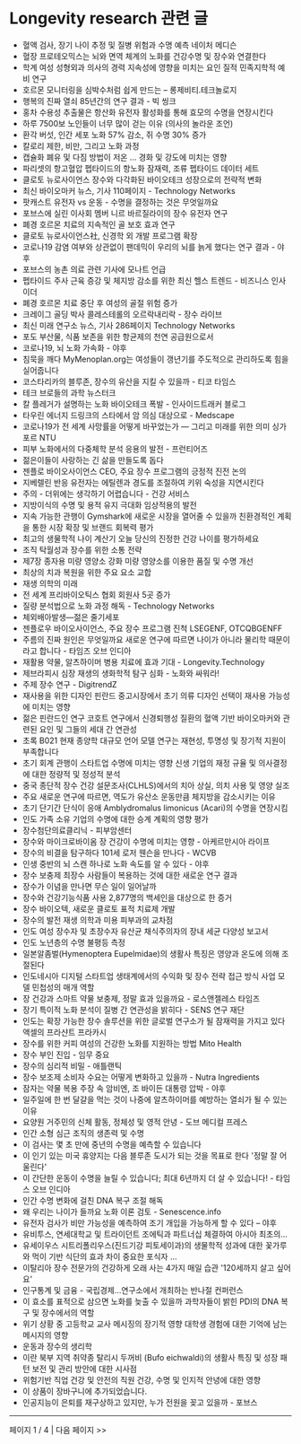 # Longevity research 관련 글

- 혈액 검사, 장기 나이 추정 및 질병 위험과 수명 예측  네이처 메디슨
- 혈장 프로테오믹스는 뇌와 면역 체계의 노화를 건강수명 및 장수와 연결한다
- 학계 여성 성형외과 의사의 경력 지속성에 영향을 미치는 요인 질적 민족지학적 예비 연구
- 호르몬 모니터링을 심박수처럼 쉽게 만드는 – 롱제비티.테크놀로지
- 행복의 진짜 열쇠 85년간의 연구 결과 - 빅 씽크
- 홍차 수용성 추출물은 항산화 유전자 활성화를 통해 효모의 수명을 연장시킨다
- 하루 7500보 노인들이 너무 많이 걷는 이유 (의사의 놀라운 조언)
- 환각 버섯, 인간 세포 노화 57% 감소, 쥐 수명 30% 증가
- 칼로리 제한, 비만, 그리고 노화 과정
- 캡슐화 폐유 및 다짐 방법이 저온 ... 경화 및 강도에 미치는 영향
- 파리셋의 항고혈압 펩타이드의 항노화 잠재력, 조류 펩타이드 데이터 세트
- 클로토 뉴로사이언스 장수와 다각화된 바이오테크 성장으로의 전략적 변화
- 최신 바이오마커 뉴스, 기사  110페이지 - Technology Networks
- 팟캐스트 유전자 vs 운동 - 수명을 결정하는 것은 무엇일까요
- 포브스에 실린 이사회 멤버 니르 바르질라이의 장수 유전자 연구
- 폐경 호르몬 치료의 지속적인 골 보호 효과 연구
- 클로토 뉴로사이언스社, 신경학 외 개발 프로그램 확장
- 코로나19 감염 여부와 상관없이 팬데믹이 우리의 뇌를 늙게 했다는 연구 결과 - 야후
- 포브스의 농촌 의료 관련 기사에 모나트 언급
- 펩타이드 주사 근육 증강 및 체지방 감소를 위한 최신 헬스 트렌드 - 비즈니스 인사이더
- 폐경 호르몬 치료 중단 후 여성의 골절 위험 증가
- 크레이그 골딩 박사 콜레스테롤의 오르락내리락 - 장수 라이브
- 최신 미래 연구소 뉴스, 기사  286페이지  Technology Networks
- 포도 부산물, 식품 보존을 위한 항균제의 천연 공급원으로서
- 코로나19, 뇌 노화 가속화 - 야후
- 침묵을 깨다 MyMenoplan.org는 여성들이 갱년기를 주도적으로 관리하도록 힘을 실어줍니다
- 코스타리카의 블루존, 장수의 유산을 지킬 수 있을까 - 티코 타임스
- 테크 브로들의 과학  뉴스터크
- 칼 플레거가 설명하는 노화 바이오테크 폭발 - 인사이드트래커 블로그
- 타우린 에너지 드링크의 스타에서 암 의심 대상으로 - Medscape
- 코로나19가 전 세계 사망률을 어떻게 바꾸었는가 — 그리고 미래를 위한 의미  싱가포르 NTU
- 피부 노화에서의 다중체학 분석 응용의 발전 - 프런티어즈
- 젊은이들이 사랑하는 긴 삶을 만들도록 돕다
- 젠플로 바이오사이언스 CEO, 주요 장수 프로그램의 긍정적 진전 논의
- 지베렐린 반응 유전자는 에틸렌과 경도를 조절하여 키위 숙성을 지연시킨다
- 주의 - 더위에는 생각하기 어렵습니다 - 건강 서비스
- 지방이식의 수명 및 용적 유지 극대화 임상적용의 발전
- 지속 가능한 관행이 Gymshark에 새로운 시장을 열어줄 수 있을까 친환경적인 계획을 통한 시장 확장 및 브랜드 회복력 평가
- 최고의 생물학적 나이 계산기 오늘 당신의 진정한 건강 나이를 평가하세요
- 조직 탁월성과 장수를 위한 소통 전략
- 제7장 종자용 미량 영양소 강화 미량 영양소를 이용한 품질 및 수명 개선
- 최상의 치과 복원을 위한 주요 요소 교합
- 재생 의학의 미래
- 전 세계 프리바이오틱스 협회 회원사 5곳 증가
- 질량 분석법으로 노화 과정 해독 - Technology Networks
- 체외배아발생—젊은 줄기세포
- 젠플로우 바이오사이언스, 주요 장수 프로그램 진척  LSEGENF, OTCQBGENFF
- 주름의 진짜 원인은 무엇일까요 새로운 연구에 따르면 나이가 아니라 물리학 때문이라고 합니다  - 타임즈 오브 인디아
- 재활용 약물, 알츠하이머 병용 치료에 효과 기대 - Longevity.Technology
- 제브라피시 심장 재생의 생화학적 탐구 심화 - 노화와 싸워라!
- 주제 장수 연구 - DigitrendZ
- 재사용을 위한 디자인 핀란드 중고시장에서 초기 의류 디자인 선택이 재사용 가능성에 미치는 영향
- 젊은 핀란드인 연구 코호트 연구에서 신경퇴행성 질환의 혈액 기반 바이오마커와 관련된 요인 및 그들의 세대 간 연관성
- 초록 B021 현재 종양학 대규모 언어 모델 연구는 재현성, 투명성 및 장기적 지원이 부족합니다
- 초기 회계 관행이 스타트업 수명에 미치는 영향 신생 기업의 재정 규율 및 의사결정에 대한 정량적 및 정성적 분석
- 중국 종단적 장수 건강 설문조사(CLHLS)에서의 치아 상실, 의치 사용 및 영양 실조
- 주요 새로운 연구에 따르면, 역도가 유산소 운동만큼 체지방을 감소시키는 이유
- 초기 단기간 단식이 응애 Amblydromalus limonicus (Acari)의 수명을 연장시킴
- 인도 가족 소유 기업의 수명에 대한 승계 계획의 영향 평가
- 장수첨단의료클리닉 - 피부암센터
- 장수와 마이크로바이옴 장 건강이 수명에 미치는 영향 - 아케르만시아 라이프
- 장수의 비결을 탐구하다 101세 로저 웬슨을 만나다 - WCVB
- 인생 중반의 뇌 스캔 하나로 노화 속도를 알 수 있다 - 야후
- 장수 보충제 최장수 사람들이 복용하는 것에 대한 새로운 연구 결과
- 장수가 이념을 만나면 무슨 일이 일어날까
- 장수와 건강기능식품 사용 2,877명의 백세인을 대상으로 한 증거
- 장수 바이오텍, 새로운 클로토 표적 치료제 개발
- 장수의 발전 재생 의학과 미용 피부과의 교차점
- 인도 여성 장수자 및 초장수자 유산균 채식주의자의 장내 세균 다양성 보고서
- 인도 노년층의 수명 불평등 측정
- 일본알좀벌(Hymenoptera Eupelmidae)의 생활사 특징은 영양과 온도에 의해 조절된다
- 인도네시아 디지털 스타트업 생태계에서의 수익화 및 장수 전략 접근 방식 사업 모델 민첩성의 매개 역할
- 장 건강과 스마트 약물 보충제, 정말 효과 있을까요 - 로스앤젤레스 타임즈
- 장기 특이적 노화 분석이 질병 간 연관성을 밝히다 - SENS 연구 재단
- 인도는 확장 가능한 장수 솔루션을 위한 글로벌 연구소가 될 잠재력을 가지고 있다 액셀의 프라샨트 프라카시
- 장수를 위한 커피 여성의 건강한 노화를 지원하는 방법  Mito Health
- 장수 부인 진입 - 임무 중요
- 장수의 심리적 비밀 - 애틀랜틱
- 장수 보조제 소비자 수요는 어떻게 변화하고 있을까 - Nutra Ingredients
- 잠자는 약물 복용 주장 속 암비엔, 조 바이든 대통령 압박 - 야후
- 일주일에 한 번 달걀을 먹는 것이 나중에 알츠하이머를 예방하는 열쇠가 될 수 있는 이유
- 요양원 거주민의 신체 활동, 정체성 및 영적 안녕 - 도브 메디컬 프레스
- 인간 소형 심근 조직의 생존력 및 수명
- 이 검사는 몇 초 만에 중년의 수명을 예측할 수 있습니다
- 이 인기 있는 미국 휴양지는 다음 블루존 도시가 되는 것을 목표로 한다 '정말 잘 어울린다'
- 이 간단한 운동이 수명을 늘릴 수 있습니다; 최대 6년까지 더 살 수 있습니다!  - 타임스 오브 인디아
- 인간 수명 변화에 걸친 DNA 복구 조절 해독
- 왜 우리는 나이가 들까요 노화 이론 검토 - Senescence.info
- 유전자 검사가 비만 가능성을 예측하여 조기 개입을 가능하게 할 수 있다 – 야후
- 유비투스, 연세대학교 및 트라이던트 조에틱과 파트너십 체결하여 아시아 최초의…
- 유세이우스 시트리폴리우스(진드기강 피토세이과)의 생물학적 성과에 대한 꽃가루와 먹이 기반 식단의 효과 차이 중요한 포식자 …
- 이탈리아 장수 전문가의 건강하게 오래 사는 4가지 매일 습관 '120세까지 살고 싶어요'
- 인구통계 및 금융 - 국립경제…연구소에서 개최하는 반나절 컨퍼런스
- 이 효소를 표적으로 삼으면 노화를 늦출 수 있을까 과학자들이 밝힌 PDI의 DNA 복구 및 장수에서의 역할
- 위기 상황 중 고등학교 교사 메시징의 장기적 영향 대학생 경험에 대한 기억에 남는 메시지의 영향
- 운동과 장수의 생리학
- 이란 북부 지역 취약종 탈리시 두꺼비 (Bufo eichwaldi)의 생활사 특징 및 성장 패턴 보전 및 관리 방안에 대한 시사점
- 위험기반 직업 건강 및 안전의 직원 건강, 수명 및 인지적 안녕에 대한 영향
- 이 상품이 장바구니에 추가되었습니다.
- 인공지능이 은퇴를 재구상하고 있지만, 누가 전원을 꽂고 있을까 - 포브스

---
페이지 1 / 4  |  다음 페이지 >>